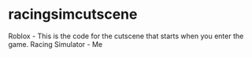 # racingsimcutscene
Roblox - This is the code for the cutscene that starts when you enter the game. Racing Simulator - Me
